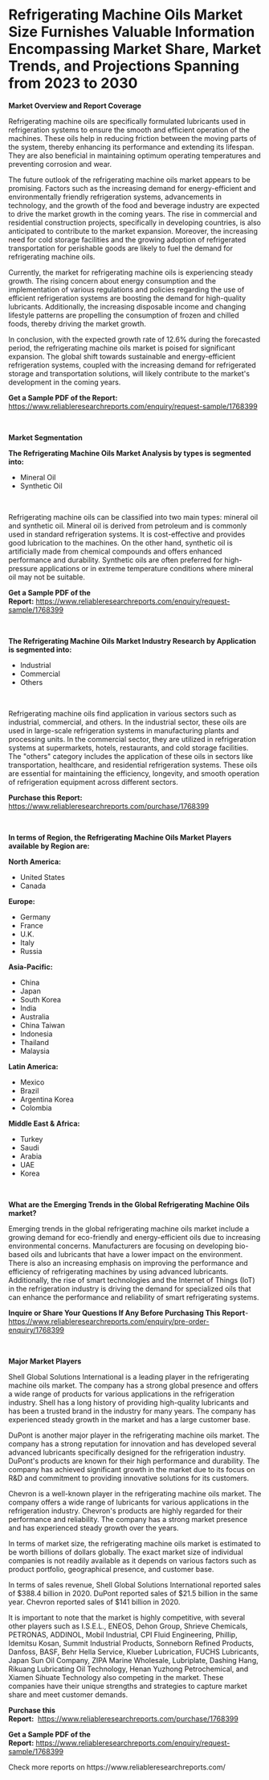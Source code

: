 <p><h1>Refrigerating Machine Oils Market Size Furnishes Valuable Information Encompassing Market Share, Market Trends, and Projections Spanning from 2023 to 2030</h1></p><p><strong>Market Overview and Report Coverage</strong></p>
<p><p>Refrigerating machine oils are specifically formulated lubricants used in refrigeration systems to ensure the smooth and efficient operation of the machines. These oils help in reducing friction between the moving parts of the system, thereby enhancing its performance and extending its lifespan. They are also beneficial in maintaining optimum operating temperatures and preventing corrosion and wear.</p><p>The future outlook of the refrigerating machine oils market appears to be promising. Factors such as the increasing demand for energy-efficient and environmentally friendly refrigeration systems, advancements in technology, and the growth of the food and beverage industry are expected to drive the market growth in the coming years. The rise in commercial and residential construction projects, specifically in developing countries, is also anticipated to contribute to the market expansion. Moreover, the increasing need for cold storage facilities and the growing adoption of refrigerated transportation for perishable goods are likely to fuel the demand for refrigerating machine oils.</p><p>Currently, the market for refrigerating machine oils is experiencing steady growth. The rising concern about energy consumption and the implementation of various regulations and policies regarding the use of efficient refrigeration systems are boosting the demand for high-quality lubricants. Additionally, the increasing disposable income and changing lifestyle patterns are propelling the consumption of frozen and chilled foods, thereby driving the market growth.</p><p>In conclusion, with the expected growth rate of 12.6% during the forecasted period, the refrigerating machine oils market is poised for significant expansion. The global shift towards sustainable and energy-efficient refrigeration systems, coupled with the increasing demand for refrigerated storage and transportation solutions, will likely contribute to the market's development in the coming years.</p></p>
<p><strong>Get a Sample PDF of the Report:</strong> <a href="https://www.reliableresearchreports.com/enquiry/request-sample/1768399">https://www.reliableresearchreports.com/enquiry/request-sample/1768399</a></p>
<p>&nbsp;</p>
<p><strong>Market Segmentation</strong></p>
<p><strong>The Refrigerating Machine Oils Market Analysis by types is segmented into:</strong></p>
<p><ul><li>Mineral Oil</li><li>Synthetic Oil</li></ul></p>
<p>&nbsp;</p>
<p><p>Refrigerating machine oils can be classified into two main types: mineral oil and synthetic oil. Mineral oil is derived from petroleum and is commonly used in standard refrigeration systems. It is cost-effective and provides good lubrication to the machines. On the other hand, synthetic oil is artificially made from chemical compounds and offers enhanced performance and durability. Synthetic oils are often preferred for high-pressure applications or in extreme temperature conditions where mineral oil may not be suitable.</p></p>
<p><strong>Get a Sample PDF of the Report:</strong>&nbsp;<a href="https://www.reliableresearchreports.com/enquiry/request-sample/1768399">https://www.reliableresearchreports.com/enquiry/request-sample/1768399</a></p>
<p>&nbsp;</p>
<p><strong>The Refrigerating Machine Oils Market Industry Research by Application is segmented into:</strong></p>
<p><ul><li>Industrial</li><li>Commercial</li><li>Others</li></ul></p>
<p>&nbsp;</p>
<p><p>Refrigerating machine oils find application in various sectors such as industrial, commercial, and others. In the industrial sector, these oils are used in large-scale refrigeration systems in manufacturing plants and processing units. In the commercial sector, they are utilized in refrigeration systems at supermarkets, hotels, restaurants, and cold storage facilities. The "others" category includes the application of these oils in sectors like transportation, healthcare, and residential refrigeration systems. These oils are essential for maintaining the efficiency, longevity, and smooth operation of refrigeration equipment across different sectors.</p></p>
<p><strong>Purchase this Report:</strong>&nbsp; <a href="https://www.reliableresearchreports.com/purchase/1768399">https://www.reliableresearchreports.com/purchase/1768399</a></p>
<p>&nbsp;</p>
<p><strong>In terms of Region, the Refrigerating Machine Oils Market Players available by Region are:</strong></p>
<p>
    <p> <strong> North America: </strong>
        <ul>
            <li>United States</li>
            <li>Canada</li>
        </ul>
        </p> 
    <p> <strong> Europe: </strong>
        <ul>
            <li>Germany</li>
            <li>France</li>
            <li>U.K.</li>
            <li>Italy</li>
            <li>Russia</li>
        </ul>
        </p> 
    <p> <strong> Asia-Pacific: </strong>
        <ul>
            <li>China</li>
            <li>Japan</li>
            <li>South Korea</li>
            <li>India</li>
            <li>Australia</li>
            <li>China Taiwan</li>
            <li>Indonesia</li>
            <li>Thailand</li>
            <li>Malaysia</li>
        </ul>
        </p> 
    <p> <strong> Latin America: </strong>
        <ul>
            <li>Mexico</li>
            <li>Brazil</li>
            <li>Argentina Korea</li>
            <li>Colombia</li>
        </ul>
        </p> 
    <p> <strong> Middle East & Africa: </strong>
        <ul>
            <li>Turkey</li>
            <li>Saudi</li>
            <li>Arabia</li>
            <li>UAE</li>
            <li>Korea</li>
        </ul>
    </p>
    </p>
<p>&nbsp;</p>
<p><strong>What are the Emerging Trends in the Global Refrigerating Machine Oils market?</strong></p>
<p><p>Emerging trends in the global refrigerating machine oils market include a growing demand for eco-friendly and energy-efficient oils due to increasing environmental concerns. Manufacturers are focusing on developing bio-based oils and lubricants that have a lower impact on the environment. There is also an increasing emphasis on improving the performance and efficiency of refrigerating machines by using advanced lubricants. Additionally, the rise of smart technologies and the Internet of Things (IoT) in the refrigeration industry is driving the demand for specialized oils that can enhance the performance and reliability of smart refrigerating systems.</p></p>
<p><strong>Inquire or Share Your Questions If Any Before Purchasing This Report</strong>- <a href="https://www.reliableresearchreports.com/enquiry/pre-order-enquiry/1768399">https://www.reliableresearchreports.com/enquiry/pre-order-enquiry/1768399</a></p>
<p>&nbsp;</p>
<p><strong>Major Market Players</strong></p>
<p><p>Shell Global Solutions International is a leading player in the refrigerating machine oils market. The company has a strong global presence and offers a wide range of products for various applications in the refrigeration industry. Shell has a long history of providing high-quality lubricants and has been a trusted brand in the industry for many years. The company has experienced steady growth in the market and has a large customer base.</p><p>DuPont is another major player in the refrigerating machine oils market. The company has a strong reputation for innovation and has developed several advanced lubricants specifically designed for the refrigeration industry. DuPont's products are known for their high performance and durability. The company has achieved significant growth in the market due to its focus on R&D and commitment to providing innovative solutions for its customers.</p><p>Chevron is a well-known player in the refrigerating machine oils market. The company offers a wide range of lubricants for various applications in the refrigeration industry. Chevron's products are highly regarded for their performance and reliability. The company has a strong market presence and has experienced steady growth over the years.</p><p>In terms of market size, the refrigerating machine oils market is estimated to be worth billions of dollars globally. The exact market size of individual companies is not readily available as it depends on various factors such as product portfolio, geographical presence, and customer base.</p><p>In terms of sales revenue, Shell Global Solutions International reported sales of $388.4 billion in 2020. DuPont reported sales of $21.5 billion in the same year. Chevron reported sales of $141 billion in 2020.</p><p>It is important to note that the market is highly competitive, with several other players such as I.S.E.L., ENEOS, Dehon Group, Shrieve Chemicals, PETRONAS, ADDINOL, Mobil Industrial, CPI Fluid Engineering, Phillip, Idemitsu Kosan, Summit Industrial Products, Sonneborn Refined Products, Danfoss, BASF, Behr Hella Service, Klueber Lubrication, FUCHS Lubricants, Japan Sun Oil Company, ZIPA Marine Wholesale, Lubriplate, Dashing Hang, Rikuang Lubricating Oil Technology, Henan Yuzhong Petrochemical, and Xiamen Sihuate Technology also competing in the market. These companies have their unique strengths and strategies to capture market share and meet customer demands.</p></p>
<p><strong>Purchase this Report:</strong>&nbsp;&nbsp;<a href="https://www.reliableresearchreports.com/purchase/1768399">https://www.reliableresearchreports.com/purchase/1768399</a></p>
<p></p>
<p><strong>Get a Sample PDF of the Report:</strong>&nbsp;<a href="https://www.reliableresearchreports.com/enquiry/request-sample/1768399">https://www.reliableresearchreports.com/enquiry/request-sample/1768399</a></p>
<p>Check more reports on https://www.reliableresearchreports.com/</p>